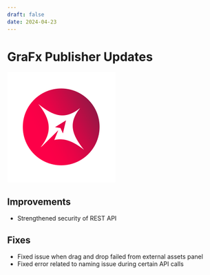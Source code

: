 ```yaml
---
draft: false
date: 2024-04-23
---
```


# GraFx Publisher Updates

![rn_icon](icon-GraFx-Publisher.svg)

## Improvements

- Strengthened security of REST API

## Fixes

- Fixed issue when drag and drop failed from external assets panel
- Fixed error related to naming issue during certain API calls
